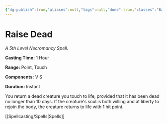 ```yaml
---
{"dg-publish":true,"aliases":null,"tags":null,"done":true,"classes":"Bard, Cleric, Paladin,","spellLevel":5,"school":"Necromancy","source":"PHB","permalink":"/spells/raise-dead/","dgHomeLink":false,"dgPassFrontmatter":true}
---
```


# Raise Dead
*A 5th Level Necromancy Spell.*

**Casting Time:** 1 Hour

**Range:** Point, Touch

**Components:** V S 

**Duration:** Instant

You return a dead creature you touch to life, provided that it has been dead no longer than 10 days. If the creature's soul is both willing and at liberty to rejoin the body, the creature returns to life with 1 hit point.

[[Spellcasting/Spells|Spells]]